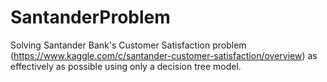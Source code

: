 # SantanderProblem
Solving Santander Bank's Customer Satisfaction problem (https://www.kaggle.com/c/santander-customer-satisfaction/overview) as effectively as possible using only a decision tree model.

